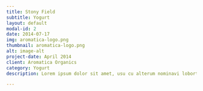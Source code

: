 ```yaml
---
title: Stony Field
subtitle: Yogurt
layout: default
modal-id: 2
date: 2014-07-17
img: aromatica-logo.png
thumbnail: aromatica-logo.png
alt: image-alt
project-date: April 2014
client: Aromatica Organics
category: Yogurt
description: Lorem ipsum dolor sit amet, usu cu alterum nominavi lobortis. At duo novum diceret. Tantas apeirian vix et, usu sanctus postulant inciderint ut, populo diceret necessitatibus in vim. Cu eum dicam feugiat noluisse.

---
```

